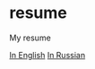 resume
======

My resume

[In English](https://github.com/balta2ar/resume/blob/master/pdf/yuri-bochkarev-en-resume.pdf?raw=true)
[In Russian](https://github.com/balta2ar/resume/blob/master/pdf/yuri-bochkarev-ru-resume.pdf?raw=true)
